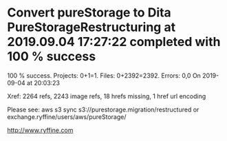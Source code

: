 # Convert pureStorage to Dita PureStorageRestructuring at 2019.09.04 17:27:22 completed with 100 % success

100 % success. Projects: 0+1=1.  Files: 0+2392=2392. Errors: 0,0  On 2019-09-04 at 20:03:23

Xref: 2264 refs, 2243 image refs, 18 hrefs missing, 1 href url encoding

Please see: aws s3 sync s3://purestorage.migration/restructured or exchange.ryffine/users/aws/pureStorage/

http://www.ryffine.com
